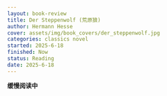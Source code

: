 ```yaml
---
layout: book-review
title: Der Steppenwolf (荒原狼)
author: Hermann Hesse
cover: assets/img/book_covers/der_steppenwolf.jpg
categories: classics novel
started: 2025-6-18
finished: Now
status: Reading
date: 2025-6-18
---
```


**缓慢阅读中**